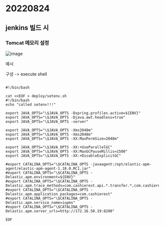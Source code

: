 
# 20220824

## jenkins 빌드 시

### Tomcat 메모리 설정

![image](https://user-images.githubusercontent.com/74232355/186350259-75e7c55d-7211-4656-8a46-7ec1b8611751.png)

예시 <br>

구성 -> execute shell
<br> 

```

#!/bin/bash

cat <<EOF > deploy/setenv.sh
#!/bin/bash
echo "called setenv!!!"

export JAVA_OPTS="\$JAVA_OPTS -Dspring.profiles.active=${ENV}"
export JAVA_OPTS="\$JAVA_OPTS -Djava.awt.headless=true"
export JAVA_OPTS="\$JAVA_OPTS -server"

export JAVA_OPTS="\$JAVA_OPTS -Xms2048m"
export JAVA_OPTS="\$JAVA_OPTS -Xms2048m"
export JAVA_OPTS="\$JAVA_OPTS -XX:MaxPermSize=2048m"

export JAVA_OPTS="\$JAVA_OPTS -XX:+UseParallelGC"
export JAVA_OPTS="\$JAVA_OPTS -XX:MaxGCPauseMillis=1500"
export JAVA_OPTS="\$JAVA_OPTS -XX:+DisableExplicitGC"

#export CATALINA_OPTS="\$CATALINA_OPTS -javaagent:/opt/elastic-apm-agent/elastic-apm-agent-1.18.0.RC1.jar"
#export CATALINA_OPTS="\$CATALINA_OPTS -Delastic.apm.environment=${ENV}"
#export CATALINA_OPTS="\$CATALINA_OPTS -Delastic.apm.trace_methods=com.cashierest.api.*.transfer.*,com.cashierest.api.*.service.*,com.cashierest.api.*.component.uploader.*"
#export CATALINA_OPTS="\$CATALINA_OPTS -Delastic.apm.application_packages=com.cashierest"
#export CATALINA_OPTS="\$CATALINA_OPTS -Delastic.apm.service_name=iupms"
#export CATALINA_OPTS="\$CATALINA_OPTS -Delastic.apm.server_urls=http://172.16.50.19:8200"

EOF

```
